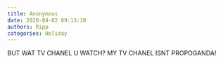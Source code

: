 ```yaml
---
title: Anonymous
date: 2020-04-02 09:13:10
authors: Ripp
categories: Holiday
---
```


 BUT WAT TV CHANEL U WATCH? MY TV CHANEL ISNT PROPOGANDA!